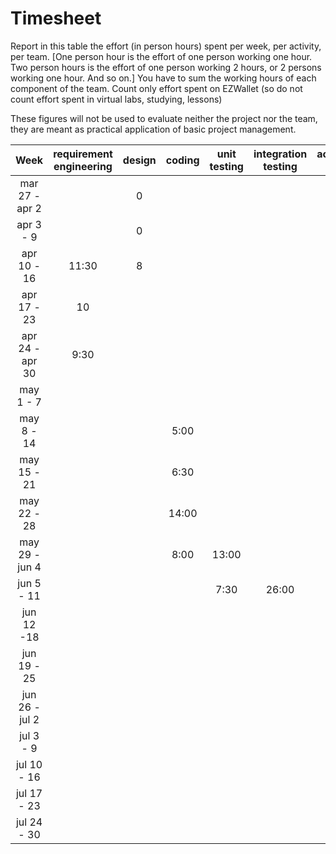 # Timesheet

Report in this table the effort (in person hours) spent per week, per activity, per team. 
[One person hour is the effort of one person working one hour.
Two person hours is the effort of one person working 2 hours, or 2 persons working one hour. And so on.]
You have to sum the working hours of each component of the team.
Count only effort spent on EZWallet (so do not count effort spent in virtual labs, studying, lessons)

These figures will not be used to evaluate neither the project nor the team, they are meant as practical application of basic project management.

| Week | requirement engineering | design | coding | unit testing | integration testing | acceptance testing | management | git maven |
|:-----------:|:--------:|:-----------:|:-----------:|:----------:|:------------:|:---------------:|:-------------:|:--------------:|
| mar 27 - apr 2 | | 0 | | | | | 0 | |
| apr 3 - 9 | | 0 | | | | | 2 | |
| apr 10 - 16| 11:30 | 8 | | | | | 5 | | 
| apr 17 - 23| 10 | | | | | | 5 | | 
| apr 24 - apr 30 |9:30 | | | | | | | | 
| may 1 - 7  | | | | | | | | | 
| may 8 - 14| | | 5:00 | | | | | | 
| may 15 - 21| | | 6:30| | | | | | 
| may 22 - 28| | | 14:00| | | | | | 
| may 29 - jun 4 | | |8:00 |13:00 | | | | | 
| jun 5 - 11 | | | |7:30 |26:00 | | | | 
| jun 12 -18 | | | | | | | | | 
| jun 19 - 25 | | | | | | | | | 
| jun 26 - jul 2 | | | | | | | | | 
| jul 3 - 9 | | | | | | | | | 
| jul 10 - 16 | | | | | | | | |
| jul 17 - 23 | | | | | | | | |
| jul 24 - 30 | | | | | | | | |
